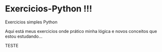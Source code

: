 # Exercicios-Python !!!
 Exercicios simples Python

 Aqui está meus exercicios onde prático minha lógica e novos conceitos que estou estudando...

TESTE
